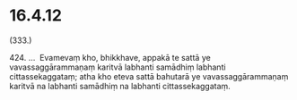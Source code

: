 

# 16.4.12



(333.)

424\. …  Evamevaṃ kho, bhikkhave, appakā te sattā ye vavassaggārammaṇaṃ karitvā labhanti samādhiṃ labhanti cittassekaggataṃ; atha kho eteva sattā bahutarā ye vavassaggārammaṇaṃ karitvā na labhanti samādhiṃ na labhanti cittassekaggataṃ.



